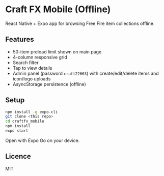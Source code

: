 
# Craft FX Mobile (Offline)

React Native + Expo app for browsing Free Fire item collections offline.

## Features
* 50-item preload limit shown on main page
* 4-column responsive grid
* Search filter
* Tap to view details
* Admin panel (password `craft22663`) with create/edit/delete items and icon/logo uploads
* AsyncStorage persistence (offline)

## Setup
```bash
npm install -g expo-cli
git clone <this repo>
cd craftfx_mobile
npm install
expo start
```
Open with Expo Go on your device.

## Licence
MIT
